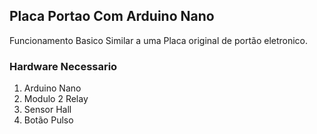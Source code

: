## Placa Portao Com Arduino Nano

Funcionamento Basico Similar a uma Placa original de portão eletronico.

### Hardware Necessario 
1. Arduino Nano
2. Modulo 2 Relay 
3. Sensor Hall
4. Botão Pulso
